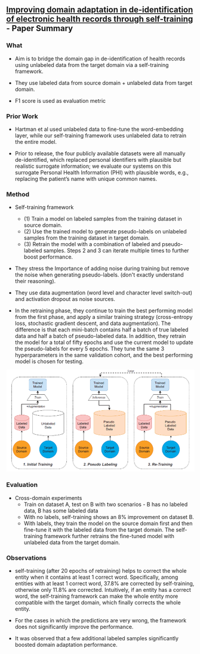 ## [Improving domain adaptation in de-identification of electronic health records through self-training](https://academic.oup.com/jamia/article-abstract/28/10/2093/6345434) - Paper Summary

### What
- Aim is to bridge the domain gap in de-identification of health records using unlabeled data from the target domain via a self-training framework.

- They use labeled data from source domain + unlabeled data from target domain.

- F1 score is used as evaluation metric

### Prior Work
- Hartman et al used unlabeled data to fine-tune the word-embedding layer, while our self-training framework uses unlabeled data to retrain the entire model.

- Prior to release, the four publicly available datasets were all manually de-identified, which replaced personal identifiers with plausible but realistic surrogate information; we evaluate our systems on this surrogate Personal Health Information (PHI) with plausible words, e.g., replacing the patient’s name with unique common names.

### Method
- Self-training framework
    - (1) Train a model on labeled samples from the training dataset in source domain.
    - (2) Use the trained model to generate pseudo-labels on unlabeled samples from the training dataset in target domain.
    - (3) Retrain the model with a combination of labeled and pseudo-labeled samples. Steps 2 and 3 can iterate multiple times to further boost performance.

- They stress the Importance of adding noise during training but remove the noise when generating pseudo-labels. (don't exactly understand their reasoning).

- They use data augmentation (word level and character level switch-out) and activation dropout as noise sources.

- In the retraining phase, they continue to train the best performing model from the first phase, and apply a similar training strategy (cross-entropy loss, stochastic gradient descent, and data augmentation). The difference is that each mini-batch contains half a batch of true labeled data and half a batch of pseudo-labeled data. In addition, they retrain the model for a total of fifty epochs and use the current model to update the pseudo-labels for every 5 epochs. They tune the same 3 hyperparameters in the same validation cohort, and the best performing model is chosen for testing.

<img src="paperSummaries/deidentificationSelfSupervised.PNG?raw=true"/>

### Evaluation
- Cross-domain experiments
    - Train on dataset A, test on B with two scenarios - B has no labeled data, B has some labeled data
    - With no labels, self-training shows an 8% improvement on dataset B.
    - With labels,  they train the model on the source domain first and then fine-tune it with the labeled data from the target domain. The self-training framework further retrains the fine-tuned model with unlabeled data from the target domain. 
		
### Observations
- self-training (after 20 epochs of retraining) helps to correct the whole entity when it contains at least 1 correct word. Specifically, among entities with at least 1 correct word, 37.8% are corrected by self-training, otherwise only 11.8% are corrected. Intuitively, if an entity has a correct word, the self-training framework can make the whole entity more compatible with the target domain, which finally corrects the whole entity.

- For the cases in which the predictions are very wrong, the framework does not significantly improve the performance.

- It was observed that a few additional labeled samples significantly boosted domain adaptation performance.
